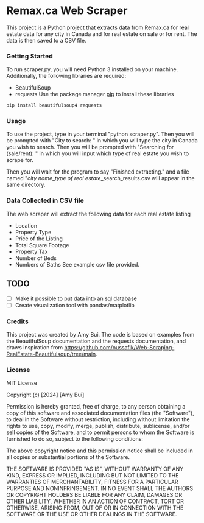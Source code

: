 # Remax.ca Web Scraper

This project is a Python project that extracts data from Remax.ca for real estate data
for any city in Canada and for real estate on sale or for rent. The data is then saved 
to a CSV file.

### Getting Started
To run scraper.py, you will need Python 3 installed on your machine. Additionally, 
the following libraries are required: 
- BeautifulSoup
- requests
Use the package manager [pip](https://pip.pypa.io/en/stable/) to install these libraries

```bash
pip install beautifulsoup4 requests
```

### Usage
To use the project, type in your terminal "python scraper.py". Then you will be prompted with 
"City to search: " in which you will type the city in Canada you wish to search. Then you will 
be prompted with "Searching for (sale/rent): " in which you will input which type of real 
estate you wish to scrape for. 

Then you will wait for the program to say "Finished extracting." and a file named 
"*city name*_*type of real estate*_search_results.csv will appear in the same directory.

### Data Collected in CSV file
The web scraper will extract the following data for each real estate listing
- Location
- Property Type
- Price of the Listing
- Total Square Footage
- Property Tax
- Number of Beds
- Numbers of Baths
See example csv file provided. 

## TODO
- [ ] Make it possible to put data into an sql database
- [ ] Create visualization tool with pandas/matplotlib

### Credits
This project was created by Amy Bui. The code is based on examples from the BeautifulSoup 
documentation and the requests documentation, and draws inspiration from 
https://github.com/oussafik/Web-Scraping-RealEstate-Beautifulsoup/tree/main. 

### License
MIT License

Copyright (c) [2024] [Amy Bui]

Permission is hereby granted, free of charge, to any person obtaining a copy
of this software and associated documentation files (the "Software"), to deal
in the Software without restriction, including without limitation the rights
to use, copy, modify, merge, publish, distribute, sublicense, and/or sell
copies of the Software, and to permit persons to whom the Software is
furnished to do so, subject to the following conditions:

The above copyright notice and this permission notice shall be included in all
copies or substantial portions of the Software.

THE SOFTWARE IS PROVIDED "AS IS", WITHOUT WARRANTY OF ANY KIND, EXPRESS OR
IMPLIED, INCLUDING BUT NOT LIMITED TO THE WARRANTIES OF MERCHANTABILITY,
FITNESS FOR A PARTICULAR PURPOSE AND NONINFRINGEMENT. IN NO EVENT SHALL THE
AUTHORS OR COPYRIGHT HOLDERS BE LIABLE FOR ANY CLAIM, DAMAGES OR OTHER
LIABILITY, WHETHER IN AN ACTION OF CONTRACT, TORT OR OTHERWISE, ARISING FROM,
OUT OF OR IN CONNECTION WITH THE SOFTWARE OR THE USE OR OTHER DEALINGS IN THE
SOFTWARE.